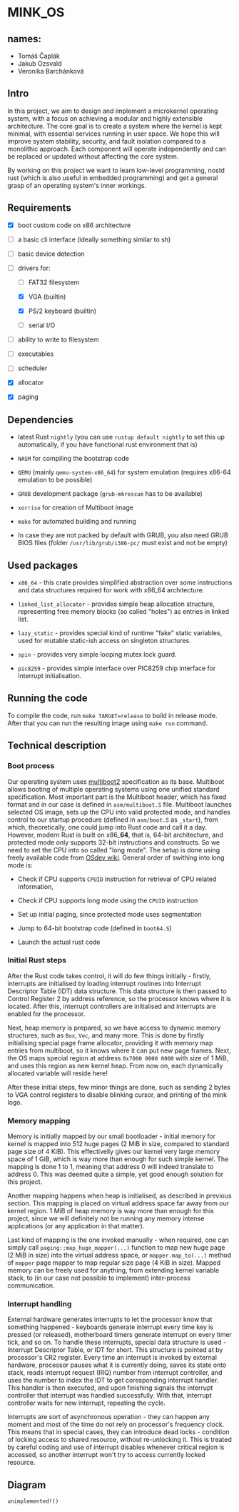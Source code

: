 # MINK_OS

## names:
- Tomáš Čaplák
- Jakub Ozsvald
- Veronika Barchánková


## Intro

In this project, we aim to design and implement a microkernel operating system, with a focus on achieving a modular and highly extensible architecture. The core goal is to create a system where the kernel is kept minimal, with essential services running in user space. We hope this will improve system stability, security, and fault isolation compared to a monolithic approach.
Each component will operate independently and can be replaced or updated without affecting the core system.

By working on this project we want to learn low-level programming, nostd rust (which is also useful in embedded programming) and get a general grasp of an operating system's inner workings.


## Requirements

- [x] boot custom code on x86 architecture

- [ ] a basic cli interface (ideally something similar to sh)

- [ ] basic device detection

- [ ] drivers for:

  - [ ] FAT32 filesystem

  - [x] VGA (builtin)

  - [x] PS/2 keyboard (builtin)

  - [ ] serial I/O

- [ ] ability to write to filesystem

- [ ] executables

- [ ] scheduler

- [x] allocator

- [x] paging



## Dependencies

- latest Rust `nightly` (you can use `rustup default nightly` to set this up automatically, if you have functional rust environment that is)

- `NASM` for compiling the bootstrap code

- `QEMU` (mainly `qemu-system-x86_64`) for system emulation (requires x86-64 emulation to be possible)

- `GRUB` development package (`grub-mkrescue` has to be available)

- `xorriso` for creation of Multiboot image

- `make` for automated building and running

- In case they are not packed by default with GRUB, you also need GRUB BIOS files (folder `/usr/lib/grub/i386-pc/` must exist and not be empty)


## Used packages

- `x86_64` - this crate provides simplified abstraction over some instructions and data structures required for work with x86_64 architecture.

- `linked_list_allocator` - provides simple heap allocation structure, representing free memory blocks (so called "holes") as entries in linked list.

- `lazy_static` - provides special kind of runtime "fake" static variables, used for mutable static-ish access on singleton structures.

- `spin` - provides very simple looping mutex lock guard.

- `pic8259` - provides simple interface over PIC8259 chip interface for interrupt initialisation.


## Running the code

To compile the code, run `make TARGET=release` to build in release mode. After that you can run the resulting image using `make run` command.


## Technical description


### Boot process

Our operating system uses [multiboot2](https://www.gnu.org/software/grub/manual/multiboot2/multiboot.html) specification as its base. Multiboot allows booting of multiple operating systems using one unified standard specification. Most important part is the Multiboot header, which has fixed format and in our case is defined in `asm/multiboot.S` file. Multiboot launches selected OS image, sets up the CPU into valid protected mode, and handles control to our startup procedure (defined in `asm/boot.S` as `_start`), from which, theoretically, one could jump into Rust code and call it a day. However, modern Rust is built on x86_**64**, that is, 64-bit architecture, and protected mode only supports 32-bit instructions and constructs. So we need to set the CPU into so called "long mode". The setup is done using freely available code from [OSdev wiki](https://wiki.osdev.org/Setting_Up_Long_Mode). General order of swithing into long mode is:

- Check if CPU supports `CPUID` instruction for retrieval of CPU related information,

- Check if CPU supports long mode using the `CPUID` instruction

- Set up initial paging, since protected mode uses segmentation

- Jump to 64-bit bootstrap code (defined in `boot64.S`)

- Launch the actual rust code


### Initial Rust steps

After the Rust code takes control, it will do few things initially - firstly, interrupts are initialised by loading interrupt routines into Interrupt Descriptor Table (IDT) data structure. This data structure is then passed to Control Register 2 by address reference, so the processor knows where it is located. After this, interrupt controllers are initialised and interrupts are enabled for the processor.

Next, heap memory is prepared, so we have access to dynamic memory structures, such as `Box`, `Vec`, and many more. This is done by firstly initialising special page frame allocator, providing it with memory map entries from multiboot, so it knows where it can put new page frames. Next, the OS maps special region at address `0x7000 0000 0000` with size of 1 MiB, and uses this region as new kernel heap. From now on, each dynamically allocated variable will reside here!

After these initial steps, few minor things are done, such as sending 2 bytes to VGA control registers to disable blinking cursor, and printing of the mink logo.


### Memory mapping

Memory is initially mapped by our small bootloader - initial memory for kernel is mapped into 512 huge pages (2 MiB in size, compared to standard page size of 4 KiB). This effectivelly gives our kernel very large memory space of 1 GiB, which is way more than enough for such simple kernel. The mapping is done 1 to 1, meaning that address 0 will indeed translate to address 0. This was deemed quite a simple, yet good enough solution for this project.

Another mapping happens when heap is initialised, as described in previous section. This mapping is placed on virtual address space far away from our kernel region. 1 MiB of heap memory is way more than enough for this project, since we will definitely not be running any memory intense applications (or any application in that matter).

Last kind of mapping is the one invoked manually - when required, one can simply call `paging::map_huge_mapper(...)` function to map new huge page (2 MiB in size) into the virtual address space, or `mapper.map_to(...)` method of `mapper` page mapper to map regular size page (4 KiB in size). Mapped memory can be freely used for anything, from extending kernel variable stack, to (in our case not possible to implement) inter-process communication.


### Interrupt handling

External hardware generates interrupts to let the processor know that something happened - keyboards generate interrupt every time key is pressed (or released), motherboard timers generate interrupt on every timer tick, and so on. To handle these interrupts, special data structure is used - Interrupt Descriptor Table, or IDT for short. This structure is pointed at by processor's CR2 register. Every time an interrupt is invoked by external hardware, processor pauses what it is currently doing, saves its state onto stack, reads interrupt request (IRQ) number from interrupt controller, and uses the number to index the IDT to get coresponding interrupt handler. This handler is then executed, and upon finishing signals the interrupt controller that interrupt was handled successfully. With that, interrupt controller waits for new interrupt, repeating the cycle.

Interrupts are sort of asynchronous operation - they can happen any moment and most of the time do not rely on processor's frequency clock. This means that in special cases, they can introduce dead locks - condition of locking access to shared resource, without re-unlocking it. This is treated by careful coding and use of interrupt disables whenever critical region is accessed, so another interrupt won't try to access currently locked resource.

## Diagram

`unimplemented!()`
